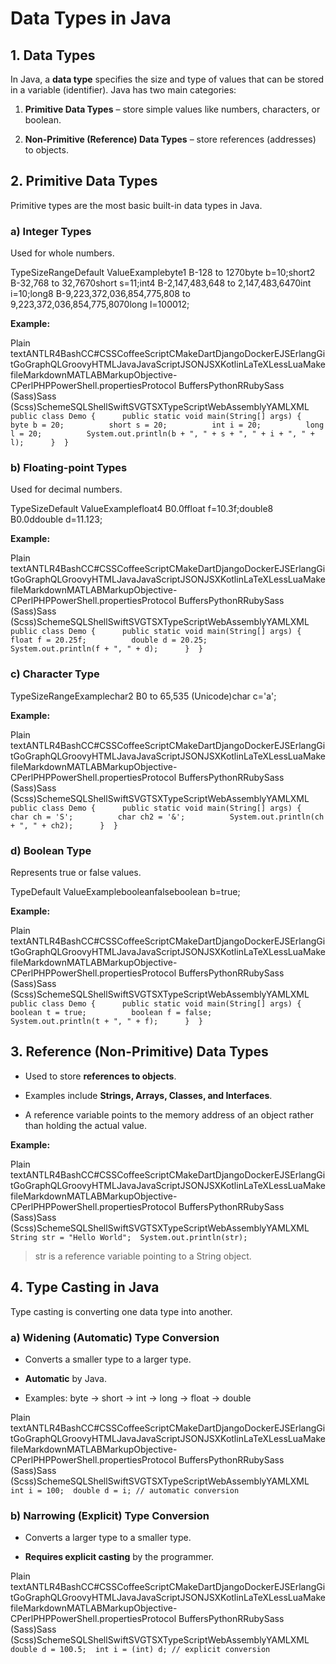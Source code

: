 **Data Types in Java**
======================

**1\. Data Types**
------------------

In Java, a **data type** specifies the size and type of values that can be stored in a variable (identifier). Java has two main categories:

1.  **Primitive Data Types** – store simple values like numbers, characters, or boolean.
    
2.  **Non-Primitive (Reference) Data Types** – store references (addresses) to objects.
    

**2\. Primitive Data Types**
----------------------------

Primitive types are the most basic built-in data types in Java.

### **a) Integer Types**

Used for whole numbers.

TypeSizeRangeDefault ValueExamplebyte1 B-128 to 1270byte b=10;short2 B-32,768 to 32,7670short s=11;int4 B-2,147,483,648 to 2,147,483,6470int i=10;long8 B-9,223,372,036,854,775,808 to 9,223,372,036,854,775,8070long l=100012;

**Example:**

Plain textANTLR4BashCC#CSSCoffeeScriptCMakeDartDjangoDockerEJSErlangGitGoGraphQLGroovyHTMLJavaJavaScriptJSONJSXKotlinLaTeXLessLuaMakefileMarkdownMATLABMarkupObjective-CPerlPHPPowerShell.propertiesProtocol BuffersPythonRRubySass (Sass)Sass (Scss)SchemeSQLShellSwiftSVGTSXTypeScriptWebAssemblyYAMLXML`   public class Demo {      public static void main(String[] args) {          byte b = 20;          short s = 20;          int i = 20;          long l = 20;          System.out.println(b + ", " + s + ", " + i + ", " + l);      }  }   `

### **b) Floating-point Types**

Used for decimal numbers.

TypeSizeDefault ValueExamplefloat4 B0.0ffloat f=10.3f;double8 B0.0ddouble d=11.123;

**Example:**

Plain textANTLR4BashCC#CSSCoffeeScriptCMakeDartDjangoDockerEJSErlangGitGoGraphQLGroovyHTMLJavaJavaScriptJSONJSXKotlinLaTeXLessLuaMakefileMarkdownMATLABMarkupObjective-CPerlPHPPowerShell.propertiesProtocol BuffersPythonRRubySass (Sass)Sass (Scss)SchemeSQLShellSwiftSVGTSXTypeScriptWebAssemblyYAMLXML`   public class Demo {      public static void main(String[] args) {          float f = 20.25f;          double d = 20.25;          System.out.println(f + ", " + d);      }  }   `

### **c) Character Type**

TypeSizeRangeExamplechar2 B0 to 65,535 (Unicode)char c='a';

**Example:**

Plain textANTLR4BashCC#CSSCoffeeScriptCMakeDartDjangoDockerEJSErlangGitGoGraphQLGroovyHTMLJavaJavaScriptJSONJSXKotlinLaTeXLessLuaMakefileMarkdownMATLABMarkupObjective-CPerlPHPPowerShell.propertiesProtocol BuffersPythonRRubySass (Sass)Sass (Scss)SchemeSQLShellSwiftSVGTSXTypeScriptWebAssemblyYAMLXML`   public class Demo {      public static void main(String[] args) {          char ch = 'S';          char ch2 = '&';          System.out.println(ch + ", " + ch2);      }  }   `

### **d) Boolean Type**

Represents true or false values.

TypeDefault ValueExamplebooleanfalseboolean b=true;

**Example:**

Plain textANTLR4BashCC#CSSCoffeeScriptCMakeDartDjangoDockerEJSErlangGitGoGraphQLGroovyHTMLJavaJavaScriptJSONJSXKotlinLaTeXLessLuaMakefileMarkdownMATLABMarkupObjective-CPerlPHPPowerShell.propertiesProtocol BuffersPythonRRubySass (Sass)Sass (Scss)SchemeSQLShellSwiftSVGTSXTypeScriptWebAssemblyYAMLXML`   public class Demo {      public static void main(String[] args) {          boolean t = true;          boolean f = false;          System.out.println(t + ", " + f);      }  }   `

**3\. Reference (Non-Primitive) Data Types**
--------------------------------------------

*   Used to store **references to objects**.
    
*   Examples include **Strings, Arrays, Classes, and Interfaces**.
    
*   A reference variable points to the memory address of an object rather than holding the actual value.
    

**Example:**

Plain textANTLR4BashCC#CSSCoffeeScriptCMakeDartDjangoDockerEJSErlangGitGoGraphQLGroovyHTMLJavaJavaScriptJSONJSXKotlinLaTeXLessLuaMakefileMarkdownMATLABMarkupObjective-CPerlPHPPowerShell.propertiesProtocol BuffersPythonRRubySass (Sass)Sass (Scss)SchemeSQLShellSwiftSVGTSXTypeScriptWebAssemblyYAMLXML`   String str = "Hello World";  System.out.println(str);   `

> str is a reference variable pointing to a String object.

**4\. Type Casting in Java**
----------------------------

Type casting is converting one data type into another.

### **a) Widening (Automatic) Type Conversion**

*   Converts a smaller type to a larger type.
    
*   **Automatic** by Java.
    
*   Examples: byte → short → int → long → float → double
    

Plain textANTLR4BashCC#CSSCoffeeScriptCMakeDartDjangoDockerEJSErlangGitGoGraphQLGroovyHTMLJavaJavaScriptJSONJSXKotlinLaTeXLessLuaMakefileMarkdownMATLABMarkupObjective-CPerlPHPPowerShell.propertiesProtocol BuffersPythonRRubySass (Sass)Sass (Scss)SchemeSQLShellSwiftSVGTSXTypeScriptWebAssemblyYAMLXML`   int i = 100;  double d = i; // automatic conversion   `

### **b) Narrowing (Explicit) Type Conversion**

*   Converts a larger type to a smaller type.
    
*   **Requires explicit casting** by the programmer.
    

Plain textANTLR4BashCC#CSSCoffeeScriptCMakeDartDjangoDockerEJSErlangGitGoGraphQLGroovyHTMLJavaJavaScriptJSONJSXKotlinLaTeXLessLuaMakefileMarkdownMATLABMarkupObjective-CPerlPHPPowerShell.propertiesProtocol BuffersPythonRRubySass (Sass)Sass (Scss)SchemeSQLShellSwiftSVGTSXTypeScriptWebAssemblyYAMLXML`   double d = 100.5;  int i = (int) d; // explicit conversion   `
